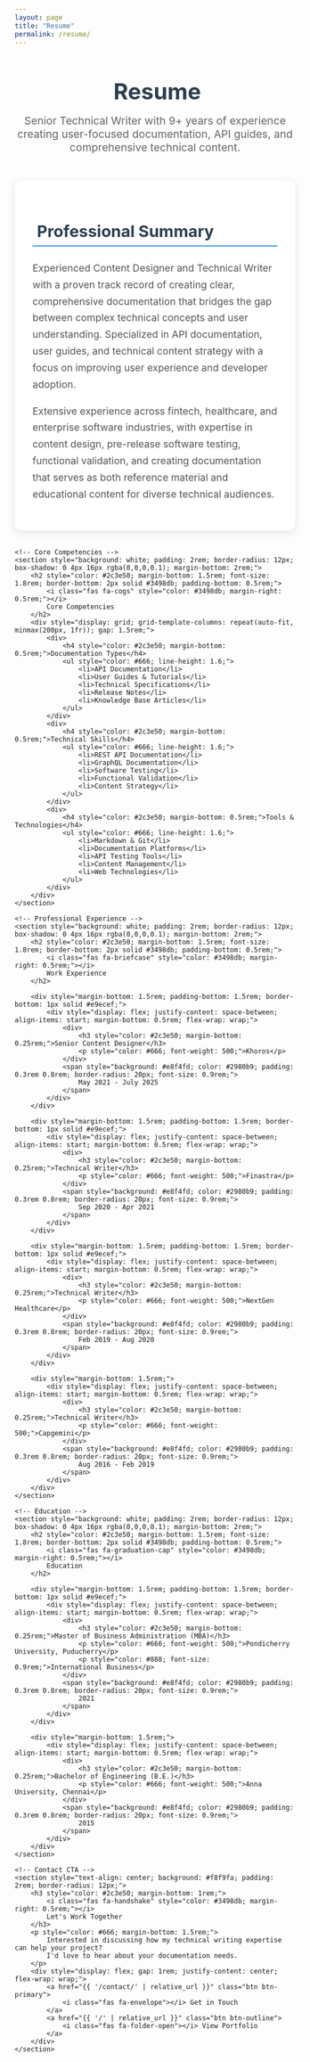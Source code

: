 ```yaml
---
layout: page
title: "Resume"
permalink: /resume/
---
```


<div style="text-align: center; margin-bottom: 3rem;">
    <h1 style="font-size: 2.5rem; color: #2c3e50; margin-bottom: 1rem;">
        <i class="fas fa-file-alt" style="color: #3498db; margin-right: 0.5rem;"></i>
        Resume
    </h1>
    <p style="font-size: 1.2rem; color: #666; max-width: 600px; margin: 0 auto;">
        Senior Technical Writer with 9+ years of experience creating user-focused documentation, 
        API guides, and comprehensive technical content.
    </p>
</div>

<div style="max-width: 800px; margin: 0 auto;">
    <!-- Professional Summary -->
    <section style="background: white; padding: 2rem; border-radius: 12px; box-shadow: 0 4px 16px rgba(0,0,0,0.1); margin-bottom: 2rem;">
        <h2 style="color: #2c3e50; margin-bottom: 1.5rem; font-size: 1.8rem; border-bottom: 2px solid #3498db; padding-bottom: 0.5rem;">
            <i class="fas fa-user" style="color: #3498db; margin-right: 0.5rem;"></i>
            Professional Summary
        </h2>
        <p style="font-size: 1.1rem; line-height: 1.7; color: #555; margin-bottom: 1rem;">
            Experienced Content Designer and Technical Writer with a proven track record of creating clear, comprehensive documentation 
            that bridges the gap between complex technical concepts and user understanding. Specialized in API documentation, 
            user guides, and technical content strategy with a focus on improving user experience and developer adoption.
        </p>
        <p style="font-size: 1.1rem; line-height: 1.7; color: #555;">
            Extensive experience across fintech, healthcare, and enterprise software industries, with expertise in content design, 
            pre-release software testing, functional validation, and creating documentation that serves 
            as both reference material and educational content for diverse technical audiences.
        </p>
    </section>

    <!-- Core Competencies -->
    <section style="background: white; padding: 2rem; border-radius: 12px; box-shadow: 0 4px 16px rgba(0,0,0,0.1); margin-bottom: 2rem;">
        <h2 style="color: #2c3e50; margin-bottom: 1.5rem; font-size: 1.8rem; border-bottom: 2px solid #3498db; padding-bottom: 0.5rem;">
            <i class="fas fa-cogs" style="color: #3498db; margin-right: 0.5rem;"></i>
            Core Competencies
        </h2>
        <div style="display: grid; grid-template-columns: repeat(auto-fit, minmax(200px, 1fr)); gap: 1.5rem;">
            <div>
                <h4 style="color: #2c3e50; margin-bottom: 0.5rem;">Documentation Types</h4>
                <ul style="color: #666; line-height: 1.6;">
                    <li>API Documentation</li>
                    <li>User Guides & Tutorials</li>
                    <li>Technical Specifications</li>
                    <li>Release Notes</li>
                    <li>Knowledge Base Articles</li>
                </ul>
            </div>
            <div>
                <h4 style="color: #2c3e50; margin-bottom: 0.5rem;">Technical Skills</h4>
                <ul style="color: #666; line-height: 1.6;">
                    <li>REST API Documentation</li>
                    <li>GraphQL Documentation</li>
                    <li>Software Testing</li>
                    <li>Functional Validation</li>
                    <li>Content Strategy</li>
                </ul>
            </div>
            <div>
                <h4 style="color: #2c3e50; margin-bottom: 0.5rem;">Tools & Technologies</h4>
                <ul style="color: #666; line-height: 1.6;">
                    <li>Markdown & Git</li>
                    <li>Documentation Platforms</li>
                    <li>API Testing Tools</li>
                    <li>Content Management</li>
                    <li>Web Technologies</li>
                </ul>
            </div>
        </div>
    </section>

    <!-- Professional Experience -->
    <section style="background: white; padding: 2rem; border-radius: 12px; box-shadow: 0 4px 16px rgba(0,0,0,0.1); margin-bottom: 2rem;">
        <h2 style="color: #2c3e50; margin-bottom: 1.5rem; font-size: 1.8rem; border-bottom: 2px solid #3498db; padding-bottom: 0.5rem;">
            <i class="fas fa-briefcase" style="color: #3498db; margin-right: 0.5rem;"></i>
            Work Experience
        </h2>
        
        <div style="margin-bottom: 1.5rem; padding-bottom: 1.5rem; border-bottom: 1px solid #e9ecef;">
            <div style="display: flex; justify-content: space-between; align-items: start; margin-bottom: 0.5rem; flex-wrap: wrap;">
                <div>
                    <h3 style="color: #2c3e50; margin-bottom: 0.25rem;">Senior Content Designer</h3>
                    <p style="color: #666; font-weight: 500;">Khoros</p>
                </div>
                <span style="background: #e8f4fd; color: #2980b9; padding: 0.3rem 0.8rem; border-radius: 20px; font-size: 0.9rem;">
                    May 2021 - July 2025
                </span>
            </div>
        </div>
        
        <div style="margin-bottom: 1.5rem; padding-bottom: 1.5rem; border-bottom: 1px solid #e9ecef;">
            <div style="display: flex; justify-content: space-between; align-items: start; margin-bottom: 0.5rem; flex-wrap: wrap;">
                <div>
                    <h3 style="color: #2c3e50; margin-bottom: 0.25rem;">Technical Writer</h3>
                    <p style="color: #666; font-weight: 500;">Finastra</p>
                </div>
                <span style="background: #e8f4fd; color: #2980b9; padding: 0.3rem 0.8rem; border-radius: 20px; font-size: 0.9rem;">
                    Sep 2020 - Apr 2021
                </span>
            </div>
        </div>
        
        <div style="margin-bottom: 1.5rem; padding-bottom: 1.5rem; border-bottom: 1px solid #e9ecef;">
            <div style="display: flex; justify-content: space-between; align-items: start; margin-bottom: 0.5rem; flex-wrap: wrap;">
                <div>
                    <h3 style="color: #2c3e50; margin-bottom: 0.25rem;">Technical Writer</h3>
                    <p style="color: #666; font-weight: 500;">NextGen Healthcare</p>
                </div>
                <span style="background: #e8f4fd; color: #2980b9; padding: 0.3rem 0.8rem; border-radius: 20px; font-size: 0.9rem;">
                    Feb 2019 - Aug 2020
                </span>
            </div>
        </div>
        
        <div style="margin-bottom: 1.5rem;">
            <div style="display: flex; justify-content: space-between; align-items: start; margin-bottom: 0.5rem; flex-wrap: wrap;">
                <div>
                    <h3 style="color: #2c3e50; margin-bottom: 0.25rem;">Technical Writer</h3>
                    <p style="color: #666; font-weight: 500;">Capgemini</p>
                </div>
                <span style="background: #e8f4fd; color: #2980b9; padding: 0.3rem 0.8rem; border-radius: 20px; font-size: 0.9rem;">
                    Aug 2016 - Feb 2019
                </span>
            </div>
        </div>
    </section>

    <!-- Education -->
    <section style="background: white; padding: 2rem; border-radius: 12px; box-shadow: 0 4px 16px rgba(0,0,0,0.1); margin-bottom: 2rem;">
        <h2 style="color: #2c3e50; margin-bottom: 1.5rem; font-size: 1.8rem; border-bottom: 2px solid #3498db; padding-bottom: 0.5rem;">
            <i class="fas fa-graduation-cap" style="color: #3498db; margin-right: 0.5rem;"></i>
            Education
        </h2>
        
        <div style="margin-bottom: 1.5rem; padding-bottom: 1.5rem; border-bottom: 1px solid #e9ecef;">
            <div style="display: flex; justify-content: space-between; align-items: start; margin-bottom: 0.5rem; flex-wrap: wrap;">
                <div>
                    <h3 style="color: #2c3e50; margin-bottom: 0.25rem;">Master of Business Administration (MBA)</h3>
                    <p style="color: #666; font-weight: 500;">Pondicherry University, Puducherry</p>
                    <p style="color: #888; font-size: 0.9rem;">International Business</p>
                </div>
                <span style="background: #e8f4fd; color: #2980b9; padding: 0.3rem 0.8rem; border-radius: 20px; font-size: 0.9rem;">
                    2021
                </span>
            </div>
        </div>
        
        <div style="margin-bottom: 1.5rem;">
            <div style="display: flex; justify-content: space-between; align-items: start; margin-bottom: 0.5rem; flex-wrap: wrap;">
                <div>
                    <h3 style="color: #2c3e50; margin-bottom: 0.25rem;">Bachelor of Engineering (B.E.)</h3>
                    <p style="color: #666; font-weight: 500;">Anna University, Chennai</p>
                </div>
                <span style="background: #e8f4fd; color: #2980b9; padding: 0.3rem 0.8rem; border-radius: 20px; font-size: 0.9rem;">
                    2015
                </span>
            </div>
        </div>
    </section>

    <!-- Contact CTA -->
    <section style="text-align: center; background: #f8f9fa; padding: 2rem; border-radius: 12px;">
        <h3 style="color: #2c3e50; margin-bottom: 1rem;">
            <i class="fas fa-handshake" style="color: #3498db; margin-right: 0.5rem;"></i>
            Let's Work Together
        </h3>
        <p style="color: #666; margin-bottom: 1.5rem;">
            Interested in discussing how my technical writing expertise can help your project? 
            I'd love to hear about your documentation needs.
        </p>
        <div style="display: flex; gap: 1rem; justify-content: center; flex-wrap: wrap;">
            <a href="{{ '/contact/' | relative_url }}" class="btn btn-primary">
                <i class="fas fa-envelope"></i> Get in Touch
            </a>
            <a href="{{ '/' | relative_url }}" class="btn btn-outline">
                <i class="fas fa-folder-open"></i> View Portfolio
            </a>
        </div>
    </section>
</div>
